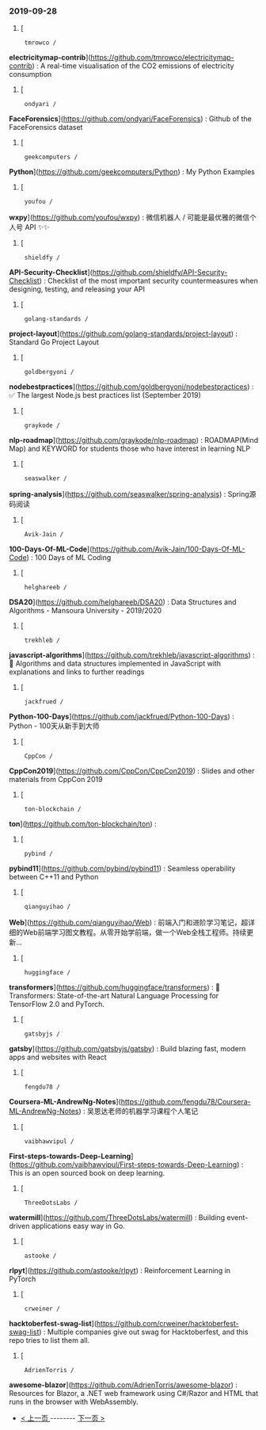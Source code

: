 ### 2019-09-28 
1. [
  

        tmrowco /
**electricitymap-contrib**](https://github.com/tmrowco/electricitymap-contrib) : A real-time visualisation of the CO2 emissions of electricity consumption
1. [
  

        ondyari /
**FaceForensics**](https://github.com/ondyari/FaceForensics) : Github of the FaceForensics dataset
1. [
  

        geekcomputers /
**Python**](https://github.com/geekcomputers/Python) : My Python Examples
1. [
  

        youfou /
**wxpy**](https://github.com/youfou/wxpy) : 微信机器人 / 可能是最优雅的微信个人号 API ✨✨
1. [
  

        shieldfy /
**API-Security-Checklist**](https://github.com/shieldfy/API-Security-Checklist) : Checklist of the most important security countermeasures when designing, testing, and releasing your API
1. [
  

        golang-standards /
**project-layout**](https://github.com/golang-standards/project-layout) : Standard Go Project Layout
1. [
  

        goldbergyoni /
**nodebestpractices**](https://github.com/goldbergyoni/nodebestpractices) : ✅ The largest Node.js best practices list (September 2019)
1. [
  

        graykode /
**nlp-roadmap**](https://github.com/graykode/nlp-roadmap) : ROADMAP(Mind Map) and KEYWORD for students those who have interest in learning NLP
1. [
  

        seaswalker /
**spring-analysis**](https://github.com/seaswalker/spring-analysis) : Spring源码阅读
1. [
  

        Avik-Jain /
**100-Days-Of-ML-Code**](https://github.com/Avik-Jain/100-Days-Of-ML-Code) : 100 Days of ML Coding
1. [
  

        helghareeb /
**DSA20**](https://github.com/helghareeb/DSA20) : Data Structures and Algorithms - Mansoura University - 2019/2020
1. [
  

        trekhleb /
**javascript-algorithms**](https://github.com/trekhleb/javascript-algorithms) : 📝 Algorithms and data structures implemented in JavaScript with explanations and links to further readings
1. [
  

        jackfrued /
**Python-100-Days**](https://github.com/jackfrued/Python-100-Days) : Python - 100天从新手到大师
1. [
  

        CppCon /
**CppCon2019**](https://github.com/CppCon/CppCon2019) : Slides and other materials from CppCon 2019
1. [
  

        ton-blockchain /
**ton**](https://github.com/ton-blockchain/ton) : 
1. [
  

        pybind /
**pybind11**](https://github.com/pybind/pybind11) : Seamless operability between C++11 and Python
1. [
  

        qianguyihao /
**Web**](https://github.com/qianguyihao/Web) : 前端入门和进阶学习笔记，超详细的Web前端学习图文教程。从零开始学前端，做一个Web全栈工程师。持续更新...
1. [
  

        huggingface /
**transformers**](https://github.com/huggingface/transformers) : 🤗 Transformers: State-of-the-art Natural Language Processing for TensorFlow 2.0 and PyTorch.
1. [
  

        gatsbyjs /
**gatsby**](https://github.com/gatsbyjs/gatsby) : Build blazing fast, modern apps and websites with React
1. [
  

        fengdu78 /
**Coursera-ML-AndrewNg-Notes**](https://github.com/fengdu78/Coursera-ML-AndrewNg-Notes) : 吴恩达老师的机器学习课程个人笔记
1. [
  

        vaibhawvipul /
**First-steps-towards-Deep-Learning**](https://github.com/vaibhawvipul/First-steps-towards-Deep-Learning) : This is an open sourced book on deep learning.
1. [
  

        ThreeDotsLabs /
**watermill**](https://github.com/ThreeDotsLabs/watermill) : Building event-driven applications easy way in Go.
1. [
  

        astooke /
**rlpyt**](https://github.com/astooke/rlpyt) : Reinforcement Learning in PyTorch
1. [
  

        crweiner /
**hacktoberfest-swag-list**](https://github.com/crweiner/hacktoberfest-swag-list) : Multiple companies give out swag for Hacktoberfest, and this repo tries to list them all.
1. [
  

        AdrienTorris /
**awesome-blazor**](https://github.com/AdrienTorris/awesome-blazor) : Resources for Blazor, a .NET web framework using C#/Razor and HTML that runs in the browser with WebAssembly. 

- [ < 上一页 ](https://github.com/able8/github-trending-daily-record/blob/master/2019-09-27.md) -------- [ 下一页 > ](https://github.com/able8/github-trending-daily-record/blob/master/2019-09-29.md)
